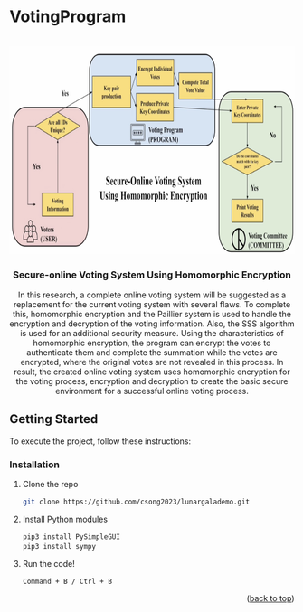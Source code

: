 # VotingProgram

<!-- PROJECT LOGO -->
<br />
<div align="center">
  <a href="#">
    <img src="images/logo.png" alt="Logo" width="800" height="368.56">
  </a>

  <h3 align="center">Secure-online Voting System Using Homomorphic Encryption
</h3>

  <p align="center">
    In this research, a complete online voting system will be suggested as a replacement for the current voting system with several flaws. To complete this, homomorphic encryption and the Paillier system is used to handle the encryption and decryption of the voting information. Also, the SSS algorithm is used for an additional security measure. Using the characteristics of homomorphic encryption, the program can encrypt the votes to authenticate them and complete the summation while the votes are encrypted, where the original votes are not revealed in this process. In result, the created online voting system uses homomorphic encryption for the voting process, encryption and decryption to create the basic secure environment for a successful online voting process.
  </p>
</div>


## Getting Started

To execute the project, follow these instructions:

### Installation


1. Clone the repo
   ```sh
   git clone https://github.com/csong2023/lunargalademo.git
   ```
2. Install Python modules
   ```sh
   pip3 install PySimpleGUI
   pip3 install sympy
   ```
3. Run the code!
   ```sh
   Command + B / Ctrl + B
   ```
<p align="right">(<a href="#readme-top">back to top</a>)</p>